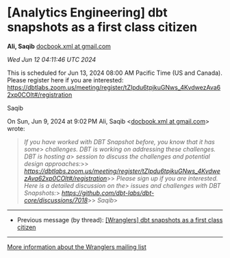 


[Analytics Engineering] dbt snapshots as a first class citizen
==============================================================


**Ali, Saqib**
[docbook.xml at gmail.com](mailto:wranglers%40analyticsengineering.net?Subject=Re%3A%20%5BWranglers%5D%20dbt%20snapshots%20as%20a%20first%20class%20citizen&In-Reply-To=%3CCABDm0O-oMqWF-%3D9RpEhf%3DmC7C%3DihY3VFWLEe4uMtaUP8uWBGNw%40mail.gmail.com%3E "[Wranglers] dbt snapshots as a first class citizen")   

*Wed Jun 12 04:11:46 UTC 2024*  

This is scheduled for Jun 13, 2024 08:00 AM Pacific Time (US and Canada).
Please register here if you are interested:
<https://dbtlabs.zoom.us/meeting/register/tZIpdu6tpjkuGNws_4KvdwezAva62xp0COlt#/registration>

Saqib

On Sun, Jun 9, 2024 at 9:02 PM Ali, Saqib <[docbook.xml at gmail.com](https://analyticsengineering.net/mailman/listinfo/wranglers)> wrote:

> *If you have worked with DBT Snapshot before, you know that it has some*> *challenges. DBT is working on addressing these challenges. DBT is hosting a*> *session to discuss the challenges and potential design approaches:*>> *<https://dbtlabs.zoom.us/meeting/register/tZIpdu6tpjkuGNws_4KvdwezAva62xp0COlt#/registration>*>> *Please sign up if you are interested. Here is a detailed discussion on the*> *issues and challenges with DBT Snapshots:*> *<https://github.com/dbt-labs/dbt-core/discussions/7018>*>> *Saqib*>  
  




---


* Previous message (by thread): [[Wranglers] dbt snapshots as a first class citizen](000080.html)




---


[More information about the Wranglers
mailing list](https://analyticsengineering.net/mailman/listinfo/wranglers)  




